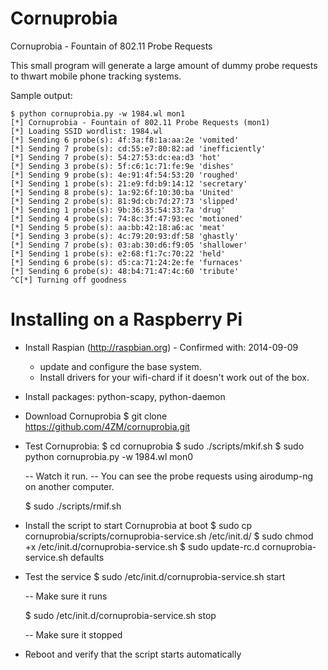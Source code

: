 Cornuprobia
===========

Cornuprobia - Fountain of 802.11 Probe Requests

This small program will generate a large amount of dummy probe requests to thwart mobile phone tracking systems.

Sample output:
```
$ python cornuprobia.py -w 1984.wl mon1
[*] Cornuprobia - Fountain of 802.11 Probe Requests (mon1)
[*] Loading SSID wordlist: 1984.wl
[*] Sending 6 probe(s): 4f:3a:f8:1a:aa:2e 'vomited'
[*] Sending 7 probe(s): cd:55:e7:80:82:ad 'inefficiently'
[*] Sending 7 probe(s): 54:27:53:dc:ea:d3 'hot'
[*] Sending 3 probe(s): 5f:c6:1c:71:fe:9e 'dishes'
[*] Sending 9 probe(s): 4e:91:4f:54:53:20 'roughed'
[*] Sending 1 probe(s): 21:e9:fd:b9:14:12 'secretary'
[*] Sending 8 probe(s): 1a:92:6f:10:30:ba 'United'
[*] Sending 2 probe(s): 81:9d:cb:7d:27:73 'slipped'
[*] Sending 1 probe(s): 9b:36:35:54:33:7a 'drug'
[*] Sending 4 probe(s): 74:8c:3f:47:93:ec 'motioned'
[*] Sending 5 probe(s): aa:bb:42:18:a6:ac 'meat'
[*] Sending 3 probe(s): 4c:79:20:93:df:58 'ghastly'
[*] Sending 7 probe(s): 03:ab:30:d6:f9:05 'shallower'
[*] Sending 1 probe(s): e2:68:f1:7c:70:22 'held'
[*] Sending 6 probe(s): d5:ca:71:24:2e:fe 'furnaces'
[*] Sending 6 probe(s): 48:b4:71:47:4c:60 'tribute'
^C[*] Turning off goodness
```


Installing on a Raspberry Pi
============================

* Install Raspian (http://raspbian.org) - Confirmed with: 2014-09-09
  - update and configure the base system.
  - Install drivers for your wifi-chard if it doesn't work out of the box.

* Install packages: python-scapy, python-daemon

* Download Cornuprobia
  $ git clone https://github.com/4ZM/cornuprobia.git

* Test Cornuprobia:
  $ cd cornuprobia
  $ sudo ./scripts/mkif.sh
  $ sudo python cornuprobia.py -w 1984.wl mon0

  -- Watch it run.
  -- You can see the probe requests using airodump-ng on another computer.

  $ sudo ./scripts/rmif.sh

* Install the script to start Cornuprobia at boot
  $ sudo cp cornuprobia/scripts/cornuprobia-service.sh /etc/init.d/
  $ sudo chmod +x /etc/init.d/cornuprobia-service.sh
  $ sudo update-rc.d cornuprobia-service.sh defaults

* Test the service
  $ sudo /etc/init.d/cornuprobia-service.sh start

  -- Make sure it runs

  $ sudo /etc/init.d/cornuprobia-service.sh stop

  -- Make sure it stopped

* Reboot and verify that the script starts automatically
